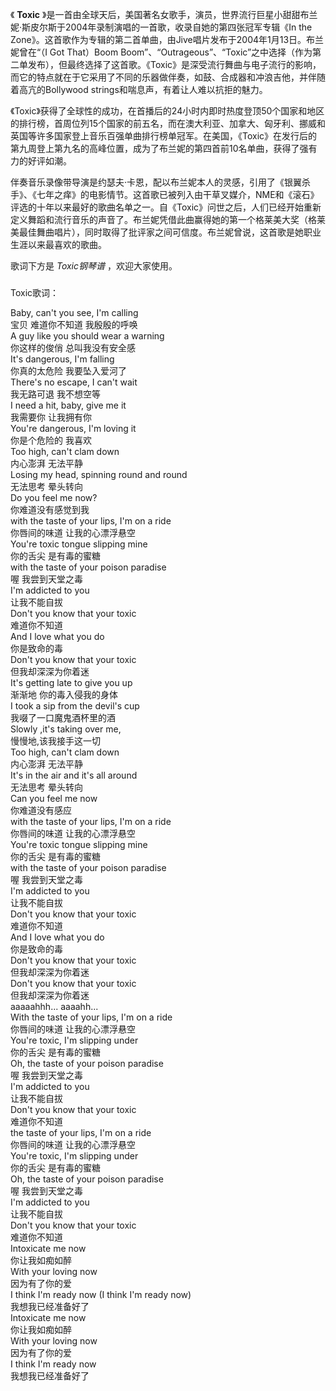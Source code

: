 

《 **Toxic**
》是一首由全球天后，美国著名女歌手，演员，世界流行巨星小甜甜布兰妮·斯皮尔斯于2004年录制演唱的一首歌，收录自她的第四张冠军专辑《In the
Zone》。这首歌作为专辑的第二首单曲，由Jive唱片发布于2004年1月13日。布兰妮曾在“（I Got That）Boom
Boom”、“Outrageous”、“Toxic”之中选择（作为第二单发布），但最终选择了这首歌。《Toxic》是深受流行舞曲与电子流行的影响，而它的特点就在于它采用了不同的乐器做伴奏，如鼓、合成器和冲浪吉他，并伴随着高亢的Bollywood
strings和喘息声，有着让人难以抗拒的魅力。

《Toxic》获得了全球性的成功，在首播后的24小时内即时热度登顶50个国家和地区的排行榜，首周位列15个国家的前五名，而在澳大利亚、加拿大、匈牙利、挪威和英国等许多国家登上音乐百强单曲排行榜单冠军。在美国，《Toxic》在发行后的第九周登上第九名的高峰位置，成为了布兰妮的第四首前10名单曲，获得了强有力的好评如潮。

伴奏音乐录像带导演是约瑟夫·卡恩，配以布兰妮本人的灵感，引用了《银翼杀手》、《七年之痒》的电影情节。这首歌已被列入由干草叉媒介，NME和《滚石》评选的十年以来最好的歌曲名单之一。自《Toxic》问世之后，人们已经开始重新定义舞蹈和流行音乐的声音了。布兰妮凭借此曲赢得她的第一个格莱美大奖（格莱美最佳舞曲唱片），同时取得了批评家之间可信度。布兰妮曾说，这首歌是她职业生涯以来最喜欢的歌曲。

歌词下方是 _Toxic钢琴谱_ ，欢迎大家使用。

###  
Toxic歌词：

Baby, can't you see, I'm calling  
宝贝 难道你不知道 我殷殷的呼唤  
A guy like you should wear a warning  
你这样的俊俏 总叫我没有安全感  
It's dangerous, I'm falling  
你真的太危险 我要坠入爱河了  
There's no escape, I can't wait  
我无路可退 我不想空等  
I need a hit, baby, give me it  
我需要你 让我拥有你  
You're dangerous, I'm loving it  
你是个危险的 我喜欢  
Too high, can't clam down  
内心澎湃 无法平静  
Losing my head, spinning round and round  
无法思考 晕头转向  
Do you feel me now?  
你难道没有感觉到我  
with the taste of your lips, I'm on a ride  
你唇间的味道 让我的心漂浮悬空  
You're toxic tongue slipping mine  
你的舌尖 是有毒的蜜糖  
with the taste of your poison paradise  
喔 我尝到天堂之毒  
I'm addicted to you  
让我不能自拔  
Don't you know that your toxic  
难道你不知道  
And I love what you do  
你是致命的毒  
Don't you know that your toxic  
但我却深深为你着迷  
It's getting late to give you up  
渐渐地 你的毒入侵我的身体  
I took a sip from the devil's cup  
我啜了一口魔鬼酒杯里的酒  
Slowly ,it's taking over me,  
慢慢地,该我接手这一切  
Too high, can't clam down  
内心澎湃 无法平静  
It's in the air and it's all around  
无法思考 晕头转向  
Can you feel me now  
你难道没有感应  
with the taste of your lips, I'm on a ride  
你唇间的味道 让我的心漂浮悬空  
You're toxic tongue slipping mine  
你的舌尖 是有毒的蜜糖  
with the taste of your poison paradise  
喔 我尝到天堂之毒  
I'm addicted to you  
让我不能自拔  
Don't you know that your toxic  
难道你不知道  
And I love what you do  
你是致命的毒  
Don't you know that your toxic  
但我却深深为你着迷  
Don't you know that your toxic  
但我却深深为你着迷  
aaaaahhh... aaaahh...  
With the taste of your lips, I'm on a ride  
你唇间的味道 让我的心漂浮悬空  
You're toxic, I'm slipping under  
你的舌尖 是有毒的蜜糖  
Oh, the taste of your poison paradise  
喔 我尝到天堂之毒  
I'm addicted to you  
让我不能自拔  
Don't you know that your toxic  
难道你不知道  
the taste of your lips, I'm on a ride  
你唇间的味道 让我的心漂浮悬空  
You're toxic, I'm slipping under  
你的舌尖 是有毒的蜜糖  
Oh, the taste of your poison paradise  
喔 我尝到天堂之毒  
I'm addicted to you  
让我不能自拔  
Don't you know that your toxic  
难道你不知道  
Intoxicate me now  
你让我如痴如醉  
With your loving now  
因为有了你的爱  
I think I'm ready now (I think I'm ready now)  
我想我已经准备好了  
Intoxicate me now  
你让我如痴如醉  
With your loving now  
因为有了你的爱  
I think I'm ready now  
我想我已经准备好了

